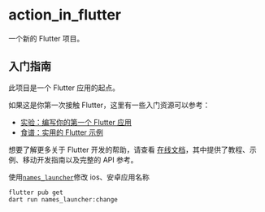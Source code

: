 # action_in_flutter

一个新的 Flutter 项目。

## 入门指南

此项目是一个 Flutter 应用的起点。

如果这是你第一次接触 Flutter，这里有一些入门资源可以参考：

* [实验：编写你的第一个 Flutter 应用](https://docs.flutter.dev/get-started/codelab)
* [食谱：实用的 Flutter 示例](https://docs.flutter.dev/cookbook)

想要了解更多关于 Flutter 开发的帮助，请查看
[在线文档](https://docs.flutter.dev/)，其中提供了教程、示例、移动开发指南以及完整的 API 参考。

使用[`names_launcher`](https://pub.dev/packages/names_launcher)修改 ios、安卓应用名称

```shell
flutter pub get
dart run names_launcher:change
```
